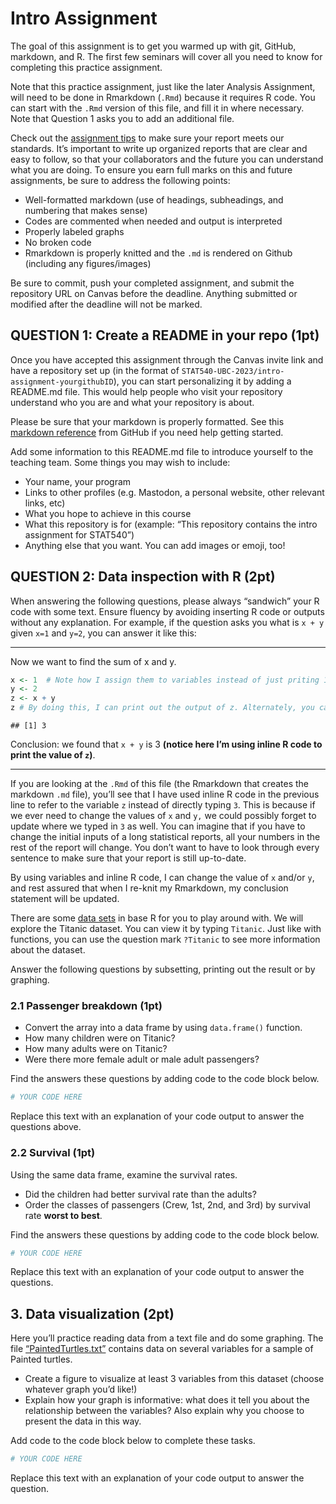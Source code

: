 Intro Assignment
================

The goal of this assignment is to get you warmed up with git, GitHub,
markdown, and R. The first few seminars will cover all you need to know
for completing this practice assignment.

Note that this practice assignment, just like the later Analysis
Assignment, will need to be done in Rmarkdown (`.Rmd`) because it
requires R code. You can start with the `.Rmd` version of this file, and
fill it in where necessary. Note that Question 1 asks you to add an
additional file.

Check out the [assignment
tips](https://stat540-ubc.github.io/submission_guide.html#general-tips-for-working-on-the-assignments)
to make sure your report meets our standards. It’s important to write up
organized reports that are clear and easy to follow, so that your
collaborators and the future you can understand what you are doing. To
ensure you earn full marks on this and future assignments, be sure to
address the following points:

- Well-formatted markdown (use of headings, subheadings, and numbering
  that makes sense)
- Codes are commented when needed and output is interpreted
- Properly labeled graphs
- No broken code
- Rmarkdown is properly knitted and the `.md` is rendered on Github
  (including any figures/images)

Be sure to commit, push your completed assignment, and submit the
repository URL on Canvas before the deadline. Anything submitted or
modified after the deadline will not be marked.

## QUESTION 1: Create a README in your repo (1pt)

Once you have accepted this assignment through the Canvas invite link
and have a repository set up (in the format of
`STAT540-UBC-2023/intro-assignment-yourgithubID`), you can start
personalizing it by adding a README.md file. This would help people who
visit your repository understand who you are and what your repository is
about.

Please be sure that your markdown is properly formatted. See this
[markdown
reference](https://guides.github.com/features/mastering-markdown/) from
GitHub if you need help getting started.

Add some information to this README.md file to introduce yourself to the
teaching team. Some things you may wish to include:

- Your name, your program
- Links to other profiles (e.g. Mastodon, a personal website, other
  relevant links, etc)
- What you hope to achieve in this course
- What this repository is for (example: “This repository contains the
  intro assignment for STAT540”)
- Anything else that you want. You can add images or emoji, too!

## QUESTION 2: Data inspection with R (2pt)

When answering the following questions, please always “sandwich” your R
code with some text. Ensure fluency by avoiding inserting R code or
outputs without any explanation. For example, if the question asks you
what is `x + y` given `x=1` and `y=2`, you can answer it like this:

------------------------------------------------------------------------

Now we want to find the sum of x and y.

``` r
x <- 1  # Note how I assign them to variables instead of just priting 1+2
y <- 2 
z <- x + y
z # By doing this, I can print out the output of z. Alternately, you can also do (z <- x+y). 
```

    ## [1] 3

Conclusion: we found that `x + y` is 3 **(notice here I’m using inline R
code to print the value of `z`)**.

------------------------------------------------------------------------

If you are looking at the `.Rmd` of this file (the Rmarkdown that
creates the markdown `.md` file), you’ll see that I have used inline R
code in the previous line to refer to the variable `z` instead of
directly typing `3`. This is because if we ever need to change the
values of `x` and `y,` we could possibly forget to update where we typed
in `3` as well. You can imagine that if you have to change the initial
inputs of a long statistical reports, all your numbers in the rest of
the report will change. You don’t want to have to look through every
sentence to make sure that your report is still up-to-date.

By using variables and inline R code, I can change the value of `x`
and/or `y`, and rest assured that when I re-knit my Rmarkdown, my
conclusion statement will be updated.

There are some [data
sets](https://stat.ethz.ch/R-manual/R-devel/library/datasets/html/00Index.html)
in base R for you to play around with. We will explore the Titanic
dataset. You can view it by typing `Titanic`. Just like with functions,
you can use the question mark `?Titanic` to see more information about
the dataset.

Answer the following questions by subsetting, printing out the result or
by graphing.

### 2.1 Passenger breakdown (1pt)

- Convert the array into a data frame by using `data.frame()` function.
- How many children were on Titanic?
- How many adults were on Titanic?
- Were there more female adult or male adult passengers?

Find the answers these questions by adding code to the code block below.

``` r
# YOUR CODE HERE
```

Replace this text with an explanation of your code output to answer the
questions above.

### 2.2 Survival (1pt)

Using the same data frame, examine the survival rates.

- Did the children had better survival rate than the adults?
- Order the classes of passengers (Crew, 1st, 2nd, and 3rd) by survival
  rate **worst to best**.

Find the answers these questions by adding code to the code block below.

``` r
# YOUR CODE HERE
```

Replace this text with an explanation of your code output to answer the
questions.

## 3. Data visualization (2pt)

Here you’ll practice reading data from a text file and do some graphing.
The file
[“PaintedTurtles.txt”](https://raw.githubusercontent.com/STAT540-UBC/intro-assignment/main/PaintedTurtles.txt)
contains data on several variables for a sample of Painted turtles.

- Create a figure to visualize at least 3 variables from this dataset
  (choose whatever graph you’d like!)
- Explain how your graph is informative: what does it tell you about the
  relationship between the variables? Also explain why you choose to
  present the data in this way.

Add code to the code block below to complete these tasks.

``` r
# YOUR CODE HERE
```

Replace this text with an explanation of your code output to answer the
question.
